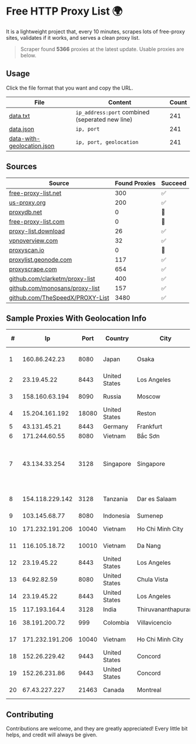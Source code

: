 
# Free HTTP Proxy List 🌍

It is a lightweight project that, every 10 minutes, scrapes lots of free-proxy sites, validates if it works, and serves a clean proxy list.


> Scraper found **5366** proxies at the latest update. Usable proxies are below.

## Usage

Click the file format that you want and copy the URL.


|File|Content|Count|
|----|-------|-----|
|[data.txt](https://raw.githubusercontent.com/themiralay/Proxy-List-World/master/data.txt)|`ip_address:port` combined (seperated new line)|241|
|[data.json](https://raw.githubusercontent.com/themiralay/Proxy-List-World/master/data.json)|`ip, port`|241|
|[data-with-geolocation.json](https://raw.githubusercontent.com/themiralay/Proxy-List-World/master/data-with-geolocation.json)|`ip, port, geolocation`|241|

## Sources

|Source|Found Proxies|Succeed|
|------|-------------|-------|
|[free-proxy-list.net](https://free-proxy-list.net)|300|✅|
|[us-proxy.org](https://www.us-proxy.org)|200|✅|
|[proxydb.net](http://proxydb.net)|0|🚫|
|[free-proxy-list.com](https://free-proxy-list.com/?page=&port=&type%5B%5D=http&type%5B%5D=https&up_time=0&search=Search)|0|🚫|
|[proxy-list.download](https://www.proxy-list.download/HTTP)|26|✅|
|[vpnoverview.com](https://vpnoverview.com/privacy/anonymous-browsing/free-proxy-servers)|32|✅|
|[proxyscan.io](https://www.proxyscan.io)|0|🚫|
|[proxylist.geonode.com](https://proxylist.geonode.com/api/proxy-list?limit=300&page=1&sort_by=lastChecked&sort_type=desc&protocols=http,https)|117|✅|
|[proxyscrape.com](https://api.proxyscrape.com/v2/?request=displayproxies&protocol=http&timeout=10000&country=all&ssl=all&anonymity=all)|654|✅|
|[github.com/clarketm/proxy-list](https://raw.githubusercontent.com/clarketm/proxy-list/master/proxy-list-raw.txt)|400|✅|
|[github.com/monosans/proxy-list](https://raw.githubusercontent.com/monosans/proxy-list/main/proxies/http.txt)|157|✅|
|[github.com/TheSpeedX/PROXY-List](https://raw.githubusercontent.com/TheSpeedX/PROXY-List/master/http.txt)|3480|✅|


## Sample Proxies With Geolocation Info

|#|Ip|Port|Country|City|Internet Service Provider|
|-|--|----|-------|----|-------------------------|
|1|160.86.242.23|8080|Japan|Osaka|Sony Network Communications Inc|
|2|23.19.45.22|8443|United States|Los Angeles|Leaseweb USA, Inc.|
|3|158.160.63.194|8090|Russia|Moscow|Yandex.Cloud LLC|
|4|15.204.161.192|18080|United States|Reston|OVH SAS|
|5|43.131.45.21|8443|Germany|Frankfurt|Aceville Pte.ltd|
|6|171.244.60.55|8080|Vietnam|Bắc Sơn|VIETEL|
|7|43.134.33.254|3128|Singapore|Singapore|Shenzhen Tencent Computer Systems Company Limited|
|8|154.118.229.142|3128|Tanzania|Dar es Salaam|Tanzania e-Government Agency|
|9|103.145.68.77|8080|Indonesia|Sumenep|ALFANET|
|10|171.232.191.206|10040|Vietnam|Ho Chi Minh City|Viettel Corporation|
|11|116.105.18.72|10010|Vietnam|Da Nang|Viettel Corporation|
|12|23.19.45.22|8443|United States|Los Angeles|Leaseweb USA, Inc.|
|13|64.92.82.59|8080|United States|Chula Vista|Momentum Telecom, Inc.|
|14|23.19.45.22|8443|United States|Los Angeles|Leaseweb USA, Inc.|
|15|117.193.164.4|3128|India|Thiruvananthapuram|BSNL Internet|
|16|38.191.200.72|999|Colombia|Villavicencio|Cogent Communications|
|17|171.232.191.206|10040|Vietnam|Ho Chi Minh City|Viettel Corporation|
|18|152.26.229.42|9443|United States|Concord|MCNC|
|19|152.26.231.86|9443|United States|Concord|MCNC|
|20|67.43.227.227|21463|Canada|Montreal|GloboTech Communications|



## Contributing

Contributions are welcome, and they are greatly appreciated! Every
little bit helps, and credit will always be given.

